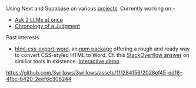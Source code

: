 Using Next and Supabase on various [projects](https://jasper-portfolio-seven.vercel.app/).  Currently working on:-

- [Ask 2 LLMs at once](https://two-llms-at-once.vercel.app/)
- [Chronology of a Judgment](https://chronology-of-a-judgment.hobbesfree.io/)

Past interests

- [html-css-export-word](https://github.com/3willows/html-css-export-word), an [npm package](https://www.npmjs.com/package/html-css-export-word) offering a rough and ready way to convert CSS-styled HTML to Word.  Cf. this [StackOverflow answer](https://stackoverflow.com/a/78373506/19767032) on similiar tools in existence. [Interactive demo](https://3willows.github.io/html-css-export-word-demo/)

https://github.com/3willows/3willows/assets/111284156/2028ef45-ed18-4fbc-b420-2eef6c306244
